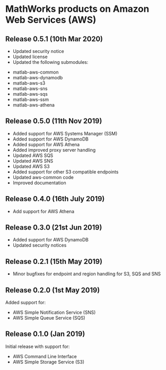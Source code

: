 # MathWorks products on Amazon Web Services (AWS)

## Release 0.5.1 (10th Mar 2020)   
* Updated security notice   
* Updated license   
* Updated the following submodules:   
- matlab-aws-common   
- matlab-aws-dynamodb   
- matlab-aws-s3   
- matlab-aws-sns   
- matlab-aws-sqs   
- matlab-aws-ssm
- matlab-aws-athena   

## Release 0.5.0 (11th Nov 2019)
* Added support for AWS Systems Manager (SSM)   
* Added support for AWS DynamoDB   
* Added support for AWS Athena   
* Added improved proxy server handling    
* Updated AWS SQS   
* Updated AWS SNS   
* Updated AWS S3   
* Added support for other S3 compatible endpoints
* Updated aws-common code   
* Improved documentation

## Release 0.4.0 (16th July 2019)
* Add support for AWS Athena

## Release 0.3.0 (21st Jun 2019)
* Added support for AWS DynamoDB
* Updated security notices

## Release 0.2.1 (15th May 2019)
* Minor bugfixes for endpoint and region handling for S3, SQS and SNS

## Release 0.2.0 (1st May 2019)
Added support for:
* AWS Simple Notification Service (SNS)
* AWS Simple Queue Service (SQS)

## Release 0.1.0 (Jan 2019)
Initial release with support for:   
* AWS Command Line Interface
* AWS Simple Storage Service (S3)
